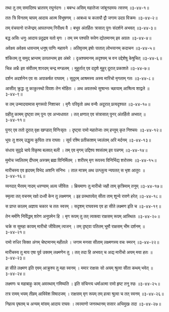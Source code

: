 तथा तु तम् समादिश्य भ्रातरम् रघुनंदनः ।
बबन्ध असिम् महातेजा जांबूनदमयः त्सरुम् ॥३-४४-१॥

ततः त्रि विनतम् चापम् आदाय आत्म विभूषणम् ।
आबध्य च कलापौ द्वौ जगाम उदग्र विक्रमः ॥३-४४-२॥

तम् वंचयानो राजेन्द्रम् आपतन्तम् निरीक्ष्य वै ।
बभूव अंतर्हितः त्रासात् पुनः संदर्शने अभवत् ॥३-४४-३॥

बद्ध असिः धनुः आदाय प्रदुद्राव यतो मृगः ।
तम् स्म पश्यति रूपेण द्योतमानम् इव अग्रतः ॥३-४४-४॥

अवेक्ष्य अवेक्ष्य धावन्तम् धनुष् पाणिः महावने ।
अतिवृत्तम् इषोः पातात् लोभयानम् कदाचन ॥३-४४-५॥

शंकितम् तु समुद् भ्रान्तम् उत्पतन्तम् इव अंबरे ।
दृअश्यमानम् अदृश्यम् च वन उद्देशेषु केषुचित् ॥३-४४-६॥

चिन्न अभ्रैः इव संवीतम् शारदम् चन्द्र मण्डलम् ।
मुहूर्तात् एव ददृशे मुहुर् दूरात् प्रकाशते ॥३-४४-७॥

दर्शन अदर्शनेन एव सः अपाकर्षत राघवम् ।
सुदूरम् आश्रमस्य अस्य मारिचो मृगताम् गतः ॥३-४४-८॥

आसीत् क्रुद्धः तु काकुत्स्थो विवशः तेन मोहितः ।
अथ अवतस्थे सुश्रान्तः च्छायाम् आश्रित्य शाद्वले ॥३-४४-९॥

स तम् उन्मादयामास मृगरूपो निशाचर ।
मृगैः परिवृतो अथ वन्यैः अदूरात् प्रत्यदृश्यत ॥३-४४-१०॥

ग्रहीतु कामम् दृष्ट्वा तम् पुनः एव अभ्यधावत ।
तत् क्षणात् एव संत्रासात् पुनर् अंतर्हितो अभवत् ॥३-४४-११॥

पुनर् एव ततो दूरात् वृक्ष खण्डात् विनिःसृतः ।
दृष्ट्वा रामो महातेजाः तम् हन्तुम् कृत निश्चयः ॥३-४४-१२॥

भूयः तु शरम् उद्धृत्य कुपितः तत्र राघवः ।
सूर्य रश्मि प्रतीकाशम् ज्वलंतम् अरि मर्दनम् ॥३-४४-१३॥

संधाय सुदृढे चापे विकृष्य बलवत् बली ।
तम् एव मृगम् उद्दिश्य श्वसंतम् इव पन्नगम् ॥३-४४-१४॥

मुमोच ज्वलितम् दीप्तम् अस्त्रम् ब्रह्म विनिर्मितम् ।
शरीरम् मृग रूपस्य विनिर्भिद्य शरोत्तमः ॥३-४४-१५॥

मारीचस्य एव हृदयम् विभेद अशनि संनिभः ।
ताल मात्रम् अथ उत्प्लुत्य न्यपतत् स भृश आतुरः ॥३-४४-१६॥

व्यनदत् भैरवम् नादम् धरण्याम् अल्प जीवितः ।
म्रियमाणः तु मारीचो जहौ ताम् कृत्रिमाम् तनुम् ॥३-४४-१७॥

स्मृत्वा तत् वचनम् रक्षो दध्यौ केन तु लक्ष्मणम् ।
इह प्रस्थापयेत् सीता ताम् शून्ये रावणे हरेत् ॥३-४४-१८॥

स प्राप्त कालम् अज्ञाय चकार च ततः स्वरम् ।
सदृशम् राघवस्य एव हा सीते लक्ष्मण इति च ॥३-४४-१९॥

तेन मर्मणि निर्विद्धम् शरेण अनुपमेन हि ।
मृग रूपम् तु तत् त्यक्त्वा राक्षसम् रूपम् आस्थितः ॥३-४४-२०॥

चक्रे स सुमहा कायम् मारीचो जीवितम् त्यजन् ।
तम् दृष्ट्वा पतितम् भूमौ राक्षसम् भीम दर्शनम् ॥३-४४-२१॥

रामो रुधिर सिक्त अंगम् चेष्टमानम् महीतले ।
जगाम मनसा सीताम् लक्ष्मणस्य वचः स्मरन् ॥३-४४-२२॥

मारीचस्य तु माय एषा पूर्व उक्तम् लक्ष्मणेन तु ।
तत् तदा हि अभवत् च अद्य मारीचो अयम् मया हतः ॥३-४४-२३॥

हा सीते लक्ष्मण इति एवम् आक्रुश्य तु महा स्वनम् ।
ममार राक्षसः सो अयम् श्रुत्वा सीता कथम् भवेत् ॥३-४४-२४॥

लक्ष्मणः च महाबाहुः काम् अवस्थाम् गमिष्यति ।
इति संचिन्त्य धर्माअत्मा रामो हृष्ट तनू रुहः ॥३-४४-२५॥

तत्र रामम् भयम् तीव्रम् आविवेश विषादजम् ।
राक्षसम् मृग रूपम् तम् हत्वा श्रुत्वा च तत् स्वनम् ॥३-४४-२६॥

निहत्य पृषतम् च अन्यम् मांसम् आदाय राघवः ।
त्वरमाणो जनस्थानम् ससार अभिमुखः तदा ॥३-४४-२७॥

